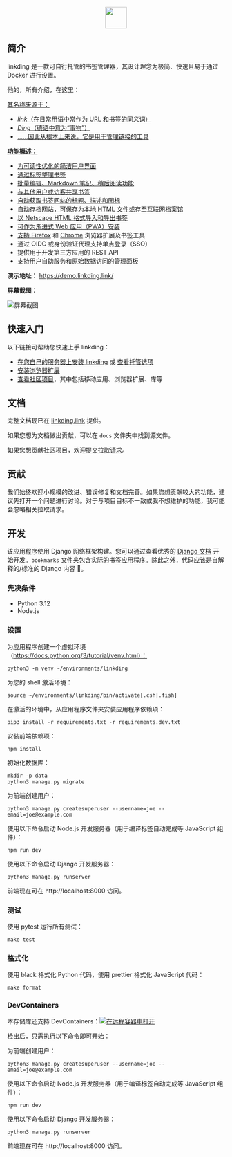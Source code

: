 
<div align="center">
    <br>
    <a href="https://github.com/sissbruecker/linkding">
        <img src="assets/header.svg" height="50">
    </a>
    <br>
</div>

## 简介

linkding 是一款可自行托管的书签管理器，其设计理念为极简、快速且易于通过 Docker 进行设置。

他的，所有介绍，在这里：  <a href="[https://github.com/sissbruecker/linkding](https://deepwiki.com/467337952qq/linkding-cn/4.1-bookmark-views)">

其名称来源于：
- *link*（在日常用语中常作为 URL 和书签的同义词）
- *Ding*（德语中意为“事物”）
- ……因此从根本上来说，它是用于管理链接的工具

**功能概述：**
- 为可读性优化的简洁用户界面
- 通过标签整理书签
- 批量编辑、Markdown 笔记、稍后阅读功能
- 与其他用户或访客共享书签
- 自动获取书签网站的标题、描述和图标
- 自动存档网站，可保存为本地 HTML 文件或存至互联网档案馆
- 以 Netscape HTML 格式导入和导出书签
- 可作为渐进式 Web 应用（PWA）安装
- 支持 [Firefox](https://addons.mozilla.org/firefox/addon/linkding-extension/) 和 [Chrome](https://chrome.google.com/webstore/detail/linkding-extension/beakmhbijpdhipnjhnclmhgjlddhidpe) 浏览器扩展及书签工具
- 通过 OIDC 或身份验证代理支持单点登录（SSO）
- 提供用于开发第三方应用的 REST API
- 支持用户自助服务和原始数据访问的管理面板

**演示地址：** https://demo.linkding.link/

**屏幕截图：**

![屏幕截图](/docs/public/linkding-screenshot.png?raw=true "屏幕截图")

## 快速入门

以下链接可帮助您快速上手 linkding：
- [在您自己的服务器上安装 linkding](https://linkding.link/installation) 或 [查看托管选项](https://linkding.link/managed-hosting)
- [安装浏览器扩展](https://linkding.link/browser-extension)
- [查看社区项目](https://linkding.link/community)，其中包括移动应用、浏览器扩展、库等

## 文档

完整文档现已在 [linkding.link](https://linkding.link/) 提供。

如果您想为文档做出贡献，可以在 `docs` 文件夹中找到源文件。

如果您想贡献社区项目，欢迎[提交拉取请求](https://github.com/sissbruecker/linkding/edit/master/docs/src/content/docs/community.md)。

## 贡献

我们始终欢迎小规模的改进、错误修复和文档完善。如果您想贡献较大的功能，建议先打开一个问题进行讨论。对于与项目目标不一致或我不想维护的功能，我可能会忽略相关拉取请求。

## 开发

该应用程序使用 Django 网络框架构建。您可以通过查看优秀的 [Django 文档](https://docs.djangoproject.com/en/4.1/) 开始开发。`bookmarks` 文件夹包含实际的书签应用程序。除此之外，代码应该是自解释的/标准的 Django 内容 🙂。

### 先决条件
- Python 3.12
- Node.js

### 设置

为应用程序创建一个虚拟环境（https://docs.python.org/3/tutorial/venv.html）：
```
python3 -m venv ~/environments/linkding
```
为您的 shell 激活环境：
```
source ~/environments/linkding/bin/activate[.csh|.fish]
```
在激活的环境中，从应用程序文件夹安装应用程序依赖项：
```
pip3 install -r requirements.txt -r requirements.dev.txt
```
安装前端依赖项：
```
npm install
```
初始化数据库：
```
mkdir -p data
python3 manage.py migrate
```
为前端创建用户：
```
python3 manage.py createsuperuser --username=joe --email=joe@example.com
```
使用以下命令启动 Node.js 开发服务器（用于编译标签自动完成等 JavaScript 组件）：
```
npm run dev
```
使用以下命令启动 Django 开发服务器：
```
python3 manage.py runserver
```
前端现在可在 http://localhost:8000 访问。

### 测试

使用 pytest 运行所有测试：
```
make test
```

### 格式化

使用 black 格式化 Python 代码，使用 prettier 格式化 JavaScript 代码：
```
make format
```

### DevContainers

本存储库还支持 DevContainers：[![在远程容器中打开](https://img.shields.io/static/v1?label=Remote%20-%20Containers&message=Open&color=blue&logo=visualstudiocode)](https://vscode.dev/redirect?url=vscode://ms-vscode-remote.remote-containers/cloneInVolume?url=https://github.com/sissbruecker/linkding.git)

检出后，只需执行以下命令即可开始：

为前端创建用户：
```
python3 manage.py createsuperuser --username=joe --email=joe@example.com
```
使用以下命令启动 Node.js 开发服务器（用于编译标签自动完成等 JavaScript 组件）：
```
npm run dev
```
使用以下命令启动 Django 开发服务器：
```
python3 manage.py runserver
```
前端现在可在 http://localhost:8000 访问。

